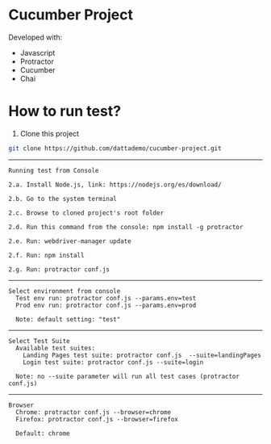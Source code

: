 # Cucumber Project

Developed with:
  - Javascript
  - Protractor
  - Cucumber
  - Chai

# How to run test?

  1. Clone this project
```sh
git clone https://github.com/dattademo/cucumber-project.git
```
  ---------------------------
  	Running test from Console
	
	2.a. Install Node.js, link: https://nodejs.org/es/download/
  
	2.b. Go to the system terminal
 
	2.c. Browse to cloned project's root folder
  
	2.d. Run this command from the console: npm install -g protractor
  
	2.e. Run: webdriver-manager update

	2.f. Run: npm install

	2.g. Run: protractor conf.js

  ---------------------------
  	Select environment from console
	  Test env run: protractor conf.js --params.env=test
	  Prod env run: protractor conf.js --params.env=prod

	  Note: default setting: "test"
  
  ---------------------------
  	Select Test Suite
	  Available test suites:
 	    Landing Pages test suite: protractor conf.js  --suite=landingPages
 	    Login test suite: protractor conf.js --suite=login
	    
	  Note: no --suite parameter will run all test cases (protractor conf.js)

  ---------------------------
  	Browser
	  Chrome: protractor conf.js --browser=chrome
	  Firefox: protractor conf.js --browser=firefox

	  Default: chrome
